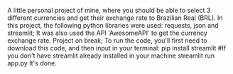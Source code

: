 A little personal project of mine, where you should be able to select 3 different currencies and get their exchange rate to Brazilian Real (BRL). In this project, the following python libraries were used: requests, json and streamlit; It was also used the API 'AwesomeAPI' to get the currency exchange rate.
Project on break;
To run the code, you'll first need to download this code, and then input in your terminal:
pip install streamlit #If you don't have streamlit already installed in your machine
streamlit run app.py
It's done.
